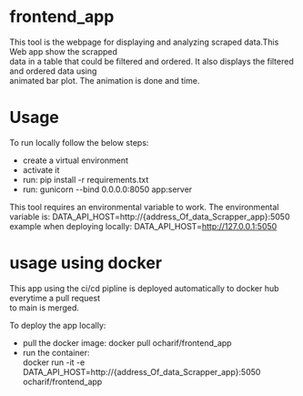 # frontend_app
This tool is the webpage for displaying and analyzing scraped data.This Web app show the scrapped\
data in a table that could be filtered and ordered. It also displays the filtered and ordered data using\
animated bar plot. The animation is done and time. 

# Usage
To run locally follow the below steps:
- create a virtual environment
- activate it
- run: pip install -r requirements.txt
- run: gunicorn --bind 0.0.0.0:8050 app:server

This tool requires an environmental variable to work. The environmental variable is:
DATA_API_HOST=http://{address_Of_data_Scrapper_app}:5050 \
example when deploying locally: DATA_API_HOST=http://127.0.0.1:5050

# usage using docker
This app using the ci/cd pipline is deployed automatically to docker hub everytime a pull request\
to main is merged.

To deploy the app locally:
- pull the docker image: docker pull ocharif/frontend_app
- run the container:\
  docker run -it -e DATA_API_HOST=http://{address_Of_data_Scrapper_app}:5050 ocharif/frontend_app
